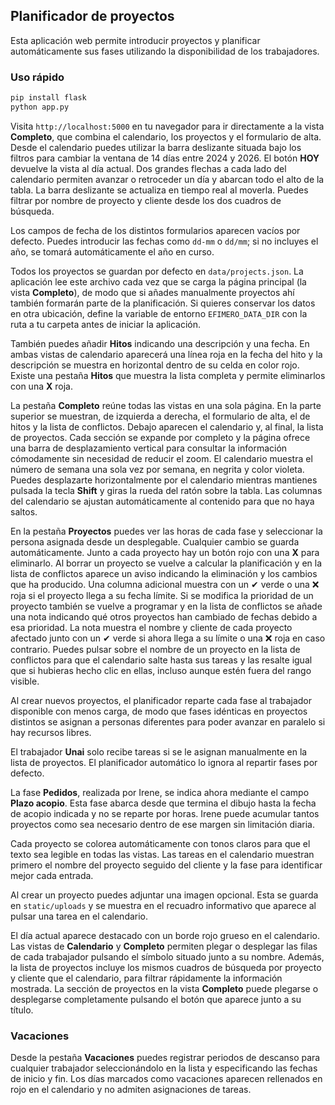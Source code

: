 ## Planificador de proyectos

Esta aplicación web permite introducir proyectos y planificar automáticamente sus
fases utilizando la disponibilidad de los trabajadores.

### Uso rápido

```bash
pip install flask
python app.py
```

Visita `http://localhost:5000` en tu navegador para ir directamente a la vista
**Completo**, que combina el calendario, los proyectos y el formulario de alta.
Desde el calendario puedes utilizar la barra deslizante situada bajo los filtros para
cambiar la ventana de 14 días entre 2024 y 2026. El botón **HOY** devuelve la
vista al día actual. Dos grandes flechas a cada lado del calendario permiten
avanzar o retroceder un día y abarcan todo el alto de la tabla. La barra
deslizante se actualiza en tiempo real al moverla. Puedes filtrar por nombre de
proyecto y cliente desde los dos cuadros de búsqueda.

Los campos de fecha de los distintos formularios aparecen vacíos por defecto.
Puedes introducir las fechas como `dd-mm` o `dd/mm`; si no incluyes el año,
se tomará automáticamente el año en curso.

Todos los proyectos se guardan por defecto en `data/projects.json`. La
aplicación lee este archivo cada vez que se carga la página principal (la vista
**Completo**), de modo que si añades manualmente proyectos ahí también formarán
parte de la planificación. Si quieres conservar los datos en otra ubicación,
define la variable de entorno `EFIMERO_DATA_DIR` con la ruta a tu carpeta antes
de iniciar la aplicación.

 También puedes añadir **Hitos** indicando una descripción y una fecha. En ambas
 vistas de calendario aparecerá una línea roja en la fecha del hito y la
 descripción se muestra en horizontal dentro de su celda en color rojo. Existe
 una pestaña **Hitos** que muestra la lista completa y permite eliminarlos con
 una **X** roja.

La pestaña **Completo** reúne todas las vistas en una sola página. En la
parte superior se muestran, de izquierda a derecha, el formulario de alta, el
de hitos y la lista de conflictos. Debajo aparecen el calendario y, al final,
la lista de proyectos. Cada sección se expande por
completo y la página ofrece una barra de desplazamiento vertical para consultar
la información cómodamente sin necesidad de reducir el zoom. El
calendario muestra el número de semana una sola vez por semana, en negrita y
color violeta. Puedes desplazarte horizontalmente por el calendario
mientras mantienes pulsada la tecla **Shift** y giras la rueda del ratón
sobre la tabla. Las columnas del calendario se ajustan automáticamente al
contenido para que no haya saltos.

En la pestaña **Proyectos** puedes ver las horas de cada fase y seleccionar la
persona asignada desde un desplegable. Cualquier cambio se guarda
automáticamente. Junto a cada proyecto hay un botón rojo con una **X** para
eliminarlo. Al borrar un proyecto se vuelve a calcular la planificación y en la
lista de conflictos aparece un aviso indicando la eliminación y los cambios que
ha producido. Una columna adicional muestra con un ✔ verde o una ❌ roja si el
proyecto llega a su fecha límite.
Si se modifica la prioridad de un proyecto también se vuelve a programar y en la
lista de conflictos se añade una nota indicando qué otros proyectos han cambiado
de fechas debido a esa prioridad. La nota muestra el nombre y cliente de cada
proyecto afectado junto con un ✔ verde si ahora llega a su límite o una ❌
roja en caso contrario.
Puedes pulsar sobre el nombre de un proyecto en la lista de conflictos para
que el calendario salte hasta sus tareas y las resalte igual que si hubieras
hecho clic en ellas, incluso aunque estén fuera del rango visible.

Al crear nuevos proyectos, el planificador reparte cada fase al trabajador
disponible con menos carga, de modo que fases idénticas en proyectos
distintos se asignan a personas diferentes para poder avanzar en paralelo
si hay recursos libres.

El trabajador **Unai** solo recibe tareas si se le asignan manualmente en la
lista de proyectos. El planificador automático lo ignora al repartir
fases por defecto.

La fase **Pedidos**, realizada por Irene, se indica ahora mediante el campo
**Plazo acopio**. Esta fase abarca desde que termina el dibujo hasta la fecha
de acopio indicada y no se reparte por horas. Irene puede acumular tantos
proyectos como sea necesario dentro de ese margen sin limitación diaria.

Cada proyecto se colorea automáticamente con tonos claros para que el texto
sea legible en todas las vistas. Las tareas en el calendario muestran primero
el nombre del proyecto seguido del cliente y la fase para identificar mejor
cada entrada.

Al crear un proyecto puedes adjuntar una imagen opcional. Esta se guarda en
`static/uploads` y se muestra en el recuadro informativo que aparece al pulsar
una tarea en el calendario.

El día actual aparece destacado con un borde rojo grueso en el calendario. Las
vistas de **Calendario** y **Completo** permiten plegar o desplegar las filas de
cada trabajador pulsando el símbolo situado junto a su nombre. Además, la lista
de proyectos incluye los mismos cuadros de búsqueda por proyecto y cliente que
el calendario, para filtrar rápidamente la información mostrada.
La sección de proyectos en la vista **Completo** puede plegarse o desplegarse
completamente pulsando el botón que aparece junto a su título.

### Vacaciones

Desde la pestaña **Vacaciones** puedes registrar periodos de descanso para
cualquier trabajador seleccionándolo en la lista y especificando las fechas de
inicio y fin. Los días marcados como vacaciones aparecen rellenados en rojo en
el calendario y no admiten asignaciones de tareas.
